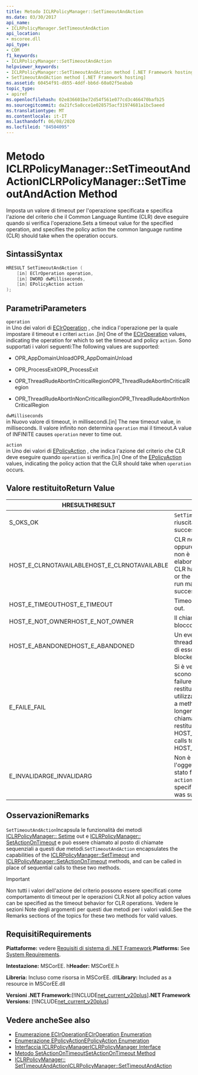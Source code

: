 ```yaml
---
title: Metodo ICLRPolicyManager::SetTimeoutAndAction
ms.date: 03/30/2017
api_name:
- ICLRPolicyManager.SetTimeoutAndAction
api_location:
- mscoree.dll
api_type:
- COM
f1_keywords:
- ICLRPolicyManager::SetTimeoutAndAction
helpviewer_keywords:
- ICLRPolicyManager::SetTimeoutAndAction method [.NET Framework hosting]
- SetTimeoutAndAction method [.NET Framework hosting]
ms.assetid: 60454f91-d855-4ddf-bb6d-60a02f5eabab
topic_type:
- apiref
ms.openlocfilehash: 02e836601be72d54f561e077cd3c466470bafb25
ms.sourcegitcommit: da21fc5a8cce1e028575acf31974681a1bc5aeed
ms.translationtype: MT
ms.contentlocale: it-IT
ms.lasthandoff: 06/08/2020
ms.locfileid: "84504095"
---
```

# <a name="iclrpolicymanagersettimeoutandaction-method"></a><span data-ttu-id="8fb4f-102">Metodo ICLRPolicyManager::SetTimeoutAndAction</span><span class="sxs-lookup"><span data-stu-id="8fb4f-102">ICLRPolicyManager::SetTimeoutAndAction Method</span></span>
<span data-ttu-id="8fb4f-103">Imposta un valore di timeout per l'operazione specificata e specifica l'azione del criterio che il Common Language Runtime (CLR) deve eseguire quando si verifica l'operazione.</span><span class="sxs-lookup"><span data-stu-id="8fb4f-103">Sets a timeout value for the specified operation, and specifies the policy action the common language runtime (CLR) should take when the operation occurs.</span></span>  
  
## <a name="syntax"></a><span data-ttu-id="8fb4f-104">Sintassi</span><span class="sxs-lookup"><span data-stu-id="8fb4f-104">Syntax</span></span>  
  
```cpp  
HRESULT SetTimeoutAndAction (  
    [in] EClrOperation operation,  
    [in] DWORD dwMilliseconds,  
    [in] EPolicyAction action  
);  
```  
  
## <a name="parameters"></a><span data-ttu-id="8fb4f-105">Parametri</span><span class="sxs-lookup"><span data-stu-id="8fb4f-105">Parameters</span></span>  
 `operation`  
 <span data-ttu-id="8fb4f-106">in Uno dei valori di [EClrOperation](eclroperation-enumeration.md) , che indica l'operazione per la quale impostare il timeout e i criteri `action` .</span><span class="sxs-lookup"><span data-stu-id="8fb4f-106">[in] One of the [EClrOperation](eclroperation-enumeration.md) values, indicating the operation for which to set the timeout and policy `action`.</span></span> <span data-ttu-id="8fb4f-107">Sono supportati i valori seguenti:</span><span class="sxs-lookup"><span data-stu-id="8fb4f-107">The following values are supported:</span></span>  
  
- <span data-ttu-id="8fb4f-108">OPR_AppDomainUnload</span><span class="sxs-lookup"><span data-stu-id="8fb4f-108">OPR_AppDomainUnload</span></span>  
  
- <span data-ttu-id="8fb4f-109">OPR_ProcessExit</span><span class="sxs-lookup"><span data-stu-id="8fb4f-109">OPR_ProcessExit</span></span>  
  
- <span data-ttu-id="8fb4f-110">OPR_ThreadRudeAbortInCriticalRegion</span><span class="sxs-lookup"><span data-stu-id="8fb4f-110">OPR_ThreadRudeAbortInCriticalRegion</span></span>  
  
- <span data-ttu-id="8fb4f-111">OPR_ThreadRudeAbortInNonCriticalRegion</span><span class="sxs-lookup"><span data-stu-id="8fb4f-111">OPR_ThreadRudeAbortInNonCriticalRegion</span></span>  
  
 `dwMilliseconds`  
 <span data-ttu-id="8fb4f-112">in Nuovo valore di timeout, in millisecondi.</span><span class="sxs-lookup"><span data-stu-id="8fb4f-112">[in] The new timeout value, in milliseconds.</span></span> <span data-ttu-id="8fb4f-113">Il valore infinito non determina `operation` mai il timeout.</span><span class="sxs-lookup"><span data-stu-id="8fb4f-113">A value of INFINITE causes `operation` never to time out.</span></span>  
  
 `action`  
 <span data-ttu-id="8fb4f-114">in Uno dei valori di [EPolicyAction](epolicyaction-enumeration.md) , che indica l'azione del criterio che CLR deve eseguire quando `operation` si verifica.</span><span class="sxs-lookup"><span data-stu-id="8fb4f-114">[in] One of the [EPolicyAction](epolicyaction-enumeration.md) values, indicating the policy action that the CLR should take when `operation` occurs.</span></span>  
  
## <a name="return-value"></a><span data-ttu-id="8fb4f-115">Valore restituito</span><span class="sxs-lookup"><span data-stu-id="8fb4f-115">Return Value</span></span>  
  
|<span data-ttu-id="8fb4f-116">HRESULT</span><span class="sxs-lookup"><span data-stu-id="8fb4f-116">HRESULT</span></span>|<span data-ttu-id="8fb4f-117">Descrizione</span><span class="sxs-lookup"><span data-stu-id="8fb4f-117">Description</span></span>|  
|-------------|-----------------|  
|<span data-ttu-id="8fb4f-118">S_OK</span><span class="sxs-lookup"><span data-stu-id="8fb4f-118">S_OK</span></span>|<span data-ttu-id="8fb4f-119">`SetTimeoutAndAction`la restituzione è riuscita.</span><span class="sxs-lookup"><span data-stu-id="8fb4f-119">`SetTimeoutAndAction` returned successfully.</span></span>|  
|<span data-ttu-id="8fb4f-120">HOST_E_CLRNOTAVAILABLE</span><span class="sxs-lookup"><span data-stu-id="8fb4f-120">HOST_E_CLRNOTAVAILABLE</span></span>|<span data-ttu-id="8fb4f-121">CLR non è stato caricato in un processo oppure CLR si trova in uno stato in cui non è possibile eseguire codice gestito o elaborare la chiamata correttamente.</span><span class="sxs-lookup"><span data-stu-id="8fb4f-121">The CLR has not been loaded into a process, or the CLR is in a state in which it cannot run managed code or process the call successfully.</span></span>|  
|<span data-ttu-id="8fb4f-122">HOST_E_TIMEOUT</span><span class="sxs-lookup"><span data-stu-id="8fb4f-122">HOST_E_TIMEOUT</span></span>|<span data-ttu-id="8fb4f-123">Timeout della chiamata.</span><span class="sxs-lookup"><span data-stu-id="8fb4f-123">The call timed out.</span></span>|  
|<span data-ttu-id="8fb4f-124">HOST_E_NOT_OWNER</span><span class="sxs-lookup"><span data-stu-id="8fb4f-124">HOST_E_NOT_OWNER</span></span>|<span data-ttu-id="8fb4f-125">Il chiamante non è il proprietario del blocco.</span><span class="sxs-lookup"><span data-stu-id="8fb4f-125">The caller does not own the lock.</span></span>|  
|<span data-ttu-id="8fb4f-126">HOST_E_ABANDONED</span><span class="sxs-lookup"><span data-stu-id="8fb4f-126">HOST_E_ABANDONED</span></span>|<span data-ttu-id="8fb4f-127">Un evento è stato annullato mentre un thread bloccato o Fiber era in attesa su di esso.</span><span class="sxs-lookup"><span data-stu-id="8fb4f-127">An event was canceled while a blocked thread or fiber was waiting on it.</span></span>|  
|<span data-ttu-id="8fb4f-128">E_FAIL</span><span class="sxs-lookup"><span data-stu-id="8fb4f-128">E_FAIL</span></span>|<span data-ttu-id="8fb4f-129">Si è verificato un errore irreversibile sconosciuto.</span><span class="sxs-lookup"><span data-stu-id="8fb4f-129">An unknown catastrophic failure occurred.</span></span> <span data-ttu-id="8fb4f-130">Dopo che un metodo restituisce E_FAIL, CLR non è più utilizzabile all'interno del processo.</span><span class="sxs-lookup"><span data-stu-id="8fb4f-130">After a method returns E_FAIL, the CLR is no longer usable within the process.</span></span> <span data-ttu-id="8fb4f-131">Le chiamate successive ai metodi di hosting restituiscono HOST_E_CLRNOTAVAILABLE.</span><span class="sxs-lookup"><span data-stu-id="8fb4f-131">Subsequent calls to hosting methods return HOST_E_CLRNOTAVAILABLE.</span></span>|  
|<span data-ttu-id="8fb4f-132">E_INVALIDARG</span><span class="sxs-lookup"><span data-stu-id="8fb4f-132">E_INVALIDARG</span></span>|<span data-ttu-id="8fb4f-133">Non è possibile impostare un timeout per l'oggetto specificato `operation` oppure è stato fornito un valore non valido per `action` .</span><span class="sxs-lookup"><span data-stu-id="8fb4f-133">A timeout cannot be set for the specified `operation`, or an invalid value was supplied for `action`.</span></span>|  
  
## <a name="remarks"></a><span data-ttu-id="8fb4f-134">Osservazioni</span><span class="sxs-lookup"><span data-stu-id="8fb4f-134">Remarks</span></span>  
 <span data-ttu-id="8fb4f-135">`SetTimeoutAndAction`Incapsula le funzionalità dei metodi [ICLRPolicyManager:: Setime](iclrpolicymanager-settimeout-method.md) out e [ICLRPolicyManager:: SetActionOnTimeout](iclrpolicymanager-setactionontimeout-method.md) e può essere chiamato al posto di chiamate sequenziali a questi due metodi.</span><span class="sxs-lookup"><span data-stu-id="8fb4f-135">`SetTimeoutAndAction` encapsulates the capabilities of the [ICLRPolicyManager::SetTimeout](iclrpolicymanager-settimeout-method.md) and [ICLRPolicyManager::SetActionOnTimeout](iclrpolicymanager-setactionontimeout-method.md) methods, and can be called in place of sequential calls to these two methods.</span></span>  
  
> [!IMPORTANT]
> <span data-ttu-id="8fb4f-136">Non tutti i valori dell'azione del criterio possono essere specificati come comportamento di timeout per le operazioni CLR.</span><span class="sxs-lookup"><span data-stu-id="8fb4f-136">Not all policy action values can be specified as the timeout behavior for CLR operations.</span></span> <span data-ttu-id="8fb4f-137">Vedere le sezioni Note degli argomenti per questi due metodi per i valori validi.</span><span class="sxs-lookup"><span data-stu-id="8fb4f-137">See the Remarks sections of the topics for these two methods for valid values.</span></span>  
  
## <a name="requirements"></a><span data-ttu-id="8fb4f-138">Requisiti</span><span class="sxs-lookup"><span data-stu-id="8fb4f-138">Requirements</span></span>  
 <span data-ttu-id="8fb4f-139">**Piattaforme:** vedere [Requisiti di sistema di .NET Framework](../../get-started/system-requirements.md).</span><span class="sxs-lookup"><span data-stu-id="8fb4f-139">**Platforms:** See [System Requirements](../../get-started/system-requirements.md).</span></span>  
  
 <span data-ttu-id="8fb4f-140">**Intestazione:** MSCorEE. h</span><span class="sxs-lookup"><span data-stu-id="8fb4f-140">**Header:** MSCorEE.h</span></span>  
  
 <span data-ttu-id="8fb4f-141">**Libreria:** Incluso come risorsa in MSCorEE. dll</span><span class="sxs-lookup"><span data-stu-id="8fb4f-141">**Library:** Included as a resource in MSCorEE.dll</span></span>  
  
 <span data-ttu-id="8fb4f-142">**Versioni .NET Framework:**[!INCLUDE[net_current_v20plus](../../../../includes/net-current-v20plus-md.md)]</span><span class="sxs-lookup"><span data-stu-id="8fb4f-142">**.NET Framework Versions:** [!INCLUDE[net_current_v20plus](../../../../includes/net-current-v20plus-md.md)]</span></span>  
  
## <a name="see-also"></a><span data-ttu-id="8fb4f-143">Vedere anche</span><span class="sxs-lookup"><span data-stu-id="8fb4f-143">See also</span></span>

- [<span data-ttu-id="8fb4f-144">Enumerazione EClrOperation</span><span class="sxs-lookup"><span data-stu-id="8fb4f-144">EClrOperation Enumeration</span></span>](eclroperation-enumeration.md)
- [<span data-ttu-id="8fb4f-145">Enumerazione EPolicyAction</span><span class="sxs-lookup"><span data-stu-id="8fb4f-145">EPolicyAction Enumeration</span></span>](epolicyaction-enumeration.md)
- [<span data-ttu-id="8fb4f-146">Interfaccia ICLRPolicyManager</span><span class="sxs-lookup"><span data-stu-id="8fb4f-146">ICLRPolicyManager Interface</span></span>](iclrpolicymanager-interface.md)
- [<span data-ttu-id="8fb4f-147">Metodo SetActionOnTimeout</span><span class="sxs-lookup"><span data-stu-id="8fb4f-147">SetActionOnTimeout Method</span></span>](iclrpolicymanager-setactionontimeout-method.md)
- [<span data-ttu-id="8fb4f-148">ICLRPolicyManager:: SetTimeoutAndAction</span><span class="sxs-lookup"><span data-stu-id="8fb4f-148">ICLRPolicyManager::SetTimeoutAndAction</span></span>](iclrpolicymanager-settimeoutandaction-method.md)
